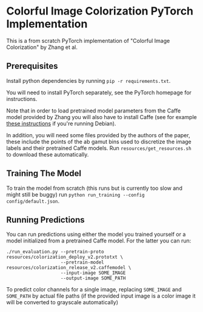 # Colorful Image Colorization PyTorch Implementation

This is a from scratch PyTorch implementation of "Colorful Image Colorization"
by Zhang et al.

## Prerequisites

Install python dependencies by running `pip -r requirements.txt`.

You will need to install PyTorch separately, see the PyTorch homepage for
instructions.

Note that in order to load pretrained model parameters from the Caffe model
provided by Zhang you will also have to install Caffe (see for example [these
instructions]( http://caffe.berkeleyvision.org/install_apt_debian.html) if
you're running Debian).

In addition, you will need some files provided by the authors of the paper,
these include the points of the ab gamut bins used to discretize the image
labels and their pretrained Caffe models. Run `resources/get_resources.sh` to
download these automatically.

## Training The Model

To train the model from scratch (this runs but is currently too slow and might
still be buggy) run `python run_training --config config/default.json`.

## Running Predictions

You can run predictions using either the model you trained yourself or a model
initialized from a pretrained Caffe model. For the latter you can run:

```
./run_evaluation.py --pretrain-proto resources/colorization_deploy_v2.prototxt \
                    --pretrain-model resources/colorization_release_v2.caffemodel \
                    --input-image SOME_IMAGE
                    --output-image SOME_PATH
```

To predict color channels for a single image, replacing `SOME_IMAGE` and
`SOME_PATH` by actual file paths (if the provided input image is a color image
it will be converted to grayscale automatically)
